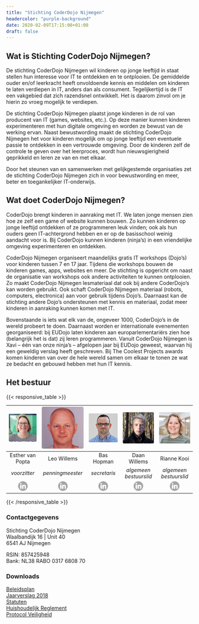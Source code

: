 ```yaml
---
title: "Stichting CoderDojo Nijmegen"
headercolor: "purple-background"
date: 2020-02-09T17:15:00+01:00
draft: false
---
```


## Wat is Stichting CoderDojo Nijmegen?
De stichting CoderDojo Nijmegen wil kinderen op jonge leeftijd in staat stellen hun interesse voor IT te ontdekken en te ontplooien. De gemiddelde ouder en/of leerkracht heeft onvoldoende kennis en middelen om kinderen te laten verdiepen in IT, anders dan als consument. Tegelijkertijd is de IT een vakgebied dat zich razendsnel ontwikkelt. Het is daarom zinvol om je hierin zo vroeg mogelijk te verdiepen.

De stichting CoderDojo Nijmegen plaatst jonge kinderen in de rol van producent van IT (games, websites, etc.). Op deze manier kunnen kinderen experimenteren met hun digitale omgeving en worden ze bewust van de werking ervan. Naast bewustwording maakt de stichting CoderDojo Nijmegen het voor kinderen mogelijk om op jonge leeftijd een eventuele passie te ontdekken in een vertrouwde omgeving. Door de kinderen zelf de controle te geven over het leerproces, wordt hun nieuwsgierigheid geprikkeld en leren ze van en met elkaar.

Door het steunen van en samenwerken met gelijkgestemde organisaties zet de stichting CoderDojo Nijmegen zich in voor bewustwording en meer, beter en toegankelijker IT-onderwijs.

## Wat doet CoderDojo Nijmegen?
CoderDojo brengt kinderen in aanraking met IT. We laten jonge mensen zien hoe ze zelf een game of website kunnen bouwen. Zo kunnen kinderen op jonge leeftijd ontdekken of ze programmeren leuk vinden; ook als hun ouders geen IT-achtergrond hebben en er op de basisschool weinig aandacht voor is. Bij CoderDojo kunnen kinderen (ninja’s) in een vriendelijke omgeving experimenteren en ontdekken.

CoderDojo Nijmegen organiseert maandelijks gratis IT workshops (Dojo’s) voor kinderen tussen 7 en 17 jaar. Tijdens die workshops bouwen de kinderen games, apps, websites en meer. De stichting is opgericht om naast de organisatie van workshops ook andere activiteiten te kunnen ontplooien. Zo maakt CoderDojo Nijmegen lesmateriaal dat ook bij andere CoderDojo’s kan worden gebruikt. Ook schaft CoderDojo Nijmegen materiaal (robots, computers, electronica) aan voor gebruik tijdens Dojo’s. Daarnaast kan de stichting andere Dojo’s ondersteunen met kennis en materiaal, zodat  meer kinderen in aanraking kunnen komen met IT.

Bovenstaande is iets wat elk van de, ongeveer 1000, CoderDojo’s in de wereld probeert te doen. Daarnaast worden er internationale evenementen georganiseerd: bij EUDojo laten kinderen aan europarlementariërs zien hoe (belangrijk het is dat) zij leren programmeren. Vanuit CoderDojo Nijmegen is Xavi – één van onze ninja’s – afgelopen jaar bij EUDojo geweest, waarvan hij een geweldig verslag heeft geschreven. Bij The Coolest Projects awards komen kinderen van over de hele wereld samen om elkaar te tonen ze wat ze bedacht en gebouwd hebben met hun IT kennis.

## Het bestuur
{{< responsive_table >}}

| ![Esther van Popta](esther.png) | ![Leo Willems](leo.png) | ![Bas Hopman](bas.png) | ![Daan Willems](daan.png) | ![Rianne Kooi](rianne.jpg) |
|:------:|:------:|:------:|:------:|:------:|
| Esther van Popta | Leo Willems | Bas Hopman | Daan Willems | Rianne Kooi |
| _voorzitter_ | _penningmeester_ | _secretaris_ | _algemeen bestuurslid_ | _algemeen bestuurslid_ |
| [![LinkedIn](/imgs/linkedin-grey.png)](https://nl.linkedin.com/in/esthervanpopta) |[![LinkedIn](/imgs/linkedin-grey.png)](http://leowillems.nl) |[![LinkedIn](/imgs/linkedin-grey.png)](https://bas.familiehopman.net) |[![LinkedIn](/imgs/linkedin-grey.png)](https://www.linkedin.com/in/daan-willems-48665712b/) |[![LinkedIn](/imgs/linkedin-grey.png)](https://www.linkedin.com/in/rianne-kooi//) |

{{< /responsive_table >}}

### Contactgegevens
Stichting CoderDojo Nijmegen  
Waalbandijk 16 | Unit 40  
6541 AJ Nijmegen  

RSIN: 857425948  
Bank: NL38 RABO 0317 6808 70  

### Downloads
[Beleidsplan](BeleidsplanCoderDojoNijmegen20172018.pdf)  
[Jaarverslag 2018](CoderDojo-Jaarverslag-2018.pdf)  
[Statuten](2017-2-statuten.pdf)  
[Huishoudelijk Reglement](Huishoudelijk-reglement.pdf)  
[Protocol Veiligheid](Protocol_Veiligheid.pdf)
